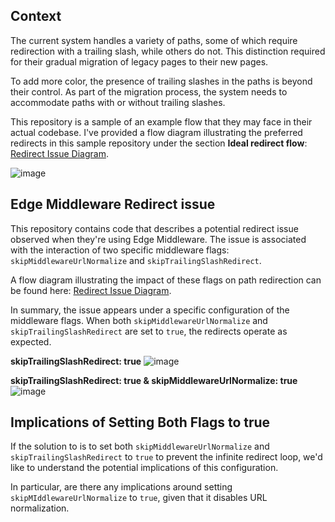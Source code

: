 ## Context

The current system handles a variety of paths, some of which require redirection with a trailing slash, while others do not. This distinction required for their gradual migration of legacy pages to their new pages.

To add more color, the presence of trailing slashes in the paths is beyond their control. As part of the migration process, the system needs to accommodate paths with or without trailing slashes.

This repository is a sample of an example flow that they may face in their actual codebase. I've provided a flow diagram illustrating the preferred redirects in this sample repository under the section **Ideal redirect flow**: [Redirect Issue Diagram](https://whimsical.com/akqa-middleware-query-S35FHnwmXetnnpG3XwMswa).

![image](https://github.com/richardjzhang/redirect-issue/assets/39115672/1e3436ff-1729-426c-af41-c368fca03b13)

## Edge Middleware Redirect issue

This repository contains code that describes a potential redirect issue observed when they're using Edge Middleware. The issue is associated with the interaction of two specific middleware flags: `skipMiddlewareUrlNormalize` and `skipTrailingSlashRedirect`.

A flow diagram illustrating the impact of these flags on path redirection can be found here: [Redirect Issue Diagram](https://whimsical.com/akqa-middleware-query-S35FHnwmXetnnpG3XwMswa).

In summary, the issue appears under a specific configuration of the middleware flags. When both `skipMiddlewareUrlNormalize` and `skipTrailingSlashRedirect` are set to `true`, the redirects operate as expected.

**skipTrailingSlashRedirect: true**
![image](https://github.com/richardjzhang/redirect-issue/assets/39115672/16c5616e-cf42-4261-af48-4b78a278e1e7)

**skipTrailingSlashRedirect: true & skipMiddlewareUrlNormalize: true**
![image](https://github.com/richardjzhang/redirect-issue/assets/39115672/77d8c313-d401-4a56-bcca-593fefd0844d)


## Implications of Setting Both Flags to true

If the solution to is to set both `skipMiddlewareUrlNormalize` and `skipTrailingSlashRedirect` to `true` to prevent the infinite redirect loop, we'd like to understand the potential implications of this configuration.

In particular, are there any implications around setting `skipMIddlewareUrlNormalize` to `true`, given that it disables URL normalization.
